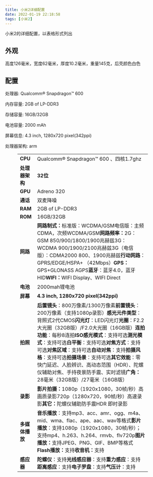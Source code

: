 ```yaml
---
title: 小米2详细配置
date: 2022-01-19 22:18:58
tags: [小米2]
---
```

小米2的详细配置，以表格形式列出

<!-- wp:heading -->
<h2>外观</h2>
<!-- /wp:heading -->

<!-- wp:paragraph -->
<p>高度126毫米，宽度62毫米，厚度10.2毫米，重量145克，后壳颜色白色</p>
<!-- /wp:paragraph -->

<!-- wp:heading -->
<h2>配置</h2>
<!-- /wp:heading -->

<!-- wp:paragraph -->
<p>处理器: Qualcomm® Snapdragon™ 600</p>
<!-- /wp:paragraph -->

<!-- wp:paragraph -->
<p>内存容量: 2GB of LP-DDR3</p>
<!-- /wp:paragraph -->

<!-- wp:paragraph -->
<p>存储容量: 16GB/32GB</p>
<!-- /wp:paragraph -->

<!-- wp:paragraph -->
<p>电池容量: 2000 mAh</p>
<!-- /wp:paragraph -->

<!-- wp:paragraph -->
<p>屏幕信息: 4.3 inch, 1280x720 pixel(342ppi)</p>
<!-- /wp:paragraph -->

<!-- wp:paragraph -->
<p>处理器架构: arm</p>
<!-- /wp:paragraph -->

<!-- wp:table -->
<figure class="wp-block-table"><table><tbody><tr><td><strong>CPU</strong></td><td> Qualcomm® Snapdragon™ 600 、四核1.7ghz</td></tr><tr><td><strong>处理器架构 </strong></td><td><strong>32位</strong></td></tr><tr><td><strong>GPU</strong></td><td>Adreno 320</td></tr><tr><td><strong>通话</strong></td><td>双麦降噪</td></tr><tr><td><strong>RAM</strong></td><td> 2GB of LP-DDR3 </td></tr><tr><td><strong>ROM</strong></td><td>16GB/32GB</td></tr><tr><td><strong>网路</strong></td><td><strong>网路制式：</strong>标准版：WCDMA/GSM电信版：主频CDMA，次频WCDMA/GSM<strong>网路频率：</strong>2G：GSM 850/900/1800/1900兆赫兹3G：WCDMA 900/1900/2100兆赫兹3G（电信版）：CDMA2000 800、1900兆赫兹<strong>行动网路</strong>：GPRS/EDGE/HSPA+ （42Mbps）<strong>GPS：</strong>GPS+GLONASS AGPS<strong>蓝牙</strong>：蓝牙4.0，蓝牙HID<strong>WIFI：</strong>WIFI Display、WIFI Direct</td></tr><tr><td><strong>电池</strong></td><td>2000mah锂电池</td></tr><tr><td><strong>屏幕</strong></td><td><strong> 4.3 inch, 1280x720 pixel(342ppi) </strong></td></tr><tr><td><strong>拍照</strong></td><td><strong>后置镜头</strong>：800万像素/1300万像素<strong>前置镜头</strong>：200万像素（支持1080p录影）<strong>感光元件类型</strong>：背照式2代CMOS<strong>闪光灯</strong>：LED闪光灯<strong>光圈</strong>：F2.2大光圈（32GB版）/F2.0大光圈（16GB版）<strong>连拍功能</strong>：每秒8连拍<strong>ISO感光模式</strong>：支持可选<strong>测光模式</strong>：支持可选<strong>白平衡</strong>：支持可选<strong>对焦方式</strong>：支持可选<strong>对焦区域</strong>：支持可选<strong>自动对焦</strong>：支持<strong>拍摄风格</strong>：支持可选<strong>拍摄场景</strong>：支持可选<strong>其它效能</strong>：零快门延迟、人脸辨识、高动态范围（HDR）、陀螺仪辅助对焦、手持夜景防手震、实时滤镜<strong>广角：</strong>28毫米（32GB版）/27毫米（16GB版）</td></tr><tr><td><strong>录影</strong></td><td><strong>影片拍摄：</strong>1080p（1920x1080，30帧/秒）高画质录影720p（1280x720，90帧/秒）高速录影<strong>其它：</strong>陀螺仪辅助防手震HDR 即时录影</td></tr><tr><td><strong>多媒体播放</strong></td><td><strong>音乐播放</strong>：支持mp3、acc、amr、ogg、m4a、mid、wma、flac、ape、aac、wav等格式<strong>影片播放</strong>：支持1080p（1920x1080，30帧/秒）；支持mp4、h.263、h.264、rmvb、flv720p<strong>图片播放：</strong>支持JPEG、PNG、GIF、BMP等格式<strong>Flash播放：</strong>支持<strong>收音机：</strong>支持</td></tr><tr><td><strong>感应器</strong></td><td><strong>陀螺仪</strong>：支持<strong>光线感应器</strong>：支持<strong>重力感应</strong>：支持<strong>距离感应</strong>：支持<strong>电子罗盘</strong>：支持<strong>气压计</strong>：支持<sup>&nbsp;</sup></td></tr></tbody></table></figure>
<!-- /wp:table -->
